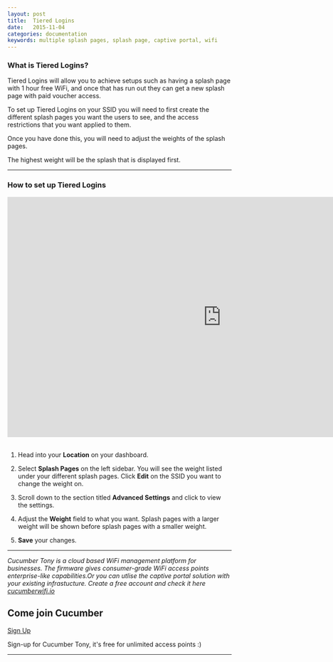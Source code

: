 ```yaml
---
layout: post
title:  Tiered Logins
date:   2015-11-04
categories: documentation
keywords: multiple splash pages, splash page, captive portal, wifi
---
```

<div class="mdl-typography--text-center">
<h3>What is Tiered Logins?</h3>
</div>

Tiered Logins will allow you to achieve setups such as having a splash page with 1 hour free WiFi, and once that has run out they can get a new splash page with paid voucher access.

To set up Tiered Logins on your SSID you will need to first create the different splash pages you want the users to see, and the access restrictions that you want applied to them.

Once you have done this, you will need to adjust the weights of the splash pages.

The highest weight will be the splash that is displayed first.

<hr>

<div class="mdl-typography--text-center">
<h3>How to set up Tiered Logins</h3>
<iframe width="960" height="540" src="https://www.youtube.com/embed/nPskK-OyySo?rel=0&amp;color=white&amp;showinfo=0&amp;autohide=1" frameborder="0" allowfullscreen></iframe>
</div>
<br>

1. Head into your **Location** on your dashboard.

2. Select **Splash Pages** on the left sidebar. You will see the weight listed under your different splash pages. Click **Edit** on the SSID you want to change the weight on.

2. Scroll down to the section titled **Advanced Settings** and click to view the settings.

3. Adjust the **Weight** field to what you want. Splash pages with a larger weight will be shown before splash pages with a smaller weight.

4. **Save** your changes.

<hr>

*Cucumber Tony is a cloud based WiFi management platform for businesses. The firmware gives consumer-grade WiFi access points enterprise-like capabilities.Or you can utlise the captive portal solution with your existing infrastucture. Create a free account and check it here <a href="https://cucumberwifi.io">cucumberwifi.io</a>*

<div class="mdl-typography--text-center">

<h2>Come join Cucumber</h2>

<a href="https://my.ctapp.io/#/create" class="button success">Sign Up</a><br>

<p>Sign-up for Cucumber Tony, it's free for unlimited access points :)</p>

<hr>

</div>
